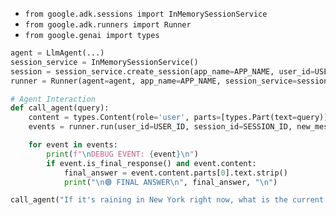 * `from google.adk.sessions import InMemorySessionService`
* `from google.adk.runners import Runner`
* `from google.genai import types`
```python
agent = LlmAgent(...)
session_service = InMemorySessionService()
session = session_service.create_session(app_name=APP_NAME, user_id=USER_ID, session_id=SESSION_ID)
runner = Runner(agent=agent, app_name=APP_NAME, session_service=session_service)

# Agent Interaction
def call_agent(query):
    content = types.Content(role='user', parts=[types.Part(text=query)])
    events = runner.run(user_id=USER_ID, session_id=SESSION_ID, new_message=content)

    for event in events:
        print(f"\nDEBUG EVENT: {event}\n")
        if event.is_final_response() and event.content:
            final_answer = event.content.parts[0].text.strip()
            print("\n🟢 FINAL ANSWER\n", final_answer, "\n")

call_agent("If it's raining in New York right now, what is the current temperature?")
```